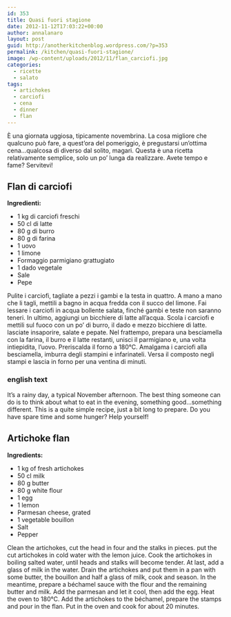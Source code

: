 ```yaml
---
id: 353
title: Quasi fuori stagione
date: 2012-11-12T17:03:22+00:00
author: annalanaro
layout: post
guid: http://anotherkitchenblog.wordpress.com/?p=353
permalink: /kitchen/quasi-fuori-stagione/
image: /wp-content/uploads/2012/11/flan_carciofi.jpg
categories:
  - ricette
  - salato
tags:
  - artichokes
  - carciofi
  - cena
  - dinner
  - flan
---
```

È una giornata uggiosa, tipicamente novembrina. La cosa migliore che qualcuno può fare, a quest&#8217;ora del pomeriggio, è pregustarsi un&#8217;ottima cena&#8230;qualcosa di diverso dal solito, magari. Questa è una ricetta relativamente semplice, solo un po&#8217; lunga da realizzare. Avete tempo e fame? Servitevi!

## Flan di carciofi

**Ingredienti:**
* 1 kg di carciofi freschi
* 50 cl di latte
* 80 g di burro
* 80 g di farina
* 1 uovo
* 1 limone
* Formaggio parmigiano grattugiato
* 1 dado vegetale
* Sale
* Pepe

Pulite i carciofi, tagliate a pezzi i gambi e la testa in quattro. A mano a mano che li tagli, mettili a bagno in acqua fredda con il succo del limone. Fai lessare i carciofi in acqua bollente salata, finché gambi e teste non saranno teneri. In ultimo, aggiungi un bicchiere di latte all&#8217;acqua. Scola i carciofi e mettili sul fuoco con un po&#8217; di burro, il dado e mezzo bicchiere di latte. lasciate insaporire, salate e pepate. Nel frattempo, prepara una besciamella con la farina, il burro e il latte restanti, unisci il parmigiano e, una volta intiepidita, l&#8217;uovo. Preriscalda il forno a 180°C. Amalgama i carciofi alla besciamella, imburra degli stampini e infarinateli. Versa il composto negli stampi e lascia in forno per una ventina di minuti.

### english text

It&#8217;s a rainy day, a typical November afternoon. The best thing someone can do is to think about what to eat in the evening, something good&#8230;something different. This is a quite simple recipe, just a bit long to prepare. Do you have spare time and some hunger? Help yourself!

## Artichoke flan

**Ingredients:**
* 1 kg of fresh artichokes
* 50 cl milk
* 80 g butter
* 80 g white flour
* 1 egg
* 1 lemon
* Parmesan cheese, grated
* 1 vegetable bouillon
* Salt
* Pepper

Clean the artichokes, cut the head in four and the stalks in pieces. put the cut artichokes in cold water with the lemon juice. Cook the artichokes in boiling salted water, until heads and stalks will become tender. At last, add a glass of milk in the water. Drain the artichokes and put them in a pan with some butter, the bouillon and half a glass of milk, cook and season. In the meantime, prepare a béchamel sauce with the flour and the remaining butter and milk. Add the parmesan and let it cool, then add the egg. Heat the oven to 180°C. Add the artichokes to the béchamel, prepare the stamps and pour in the flan. Put in the oven and cook for about 20 minutes.